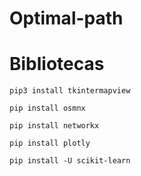 # Optimal-path

# Bibliotecas

```
pip3 install tkintermapview
```
```
pip install osmnx
```
```
pip install networkx
```
```
pip install plotly
```
```
pip install -U scikit-learn
```
